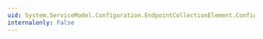 ```yaml
---
uid: System.ServiceModel.Configuration.EndpointCollectionElement.ConfiguredEndpoints
internalonly: False
---
```

